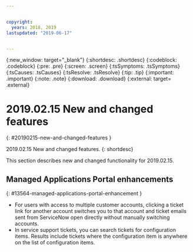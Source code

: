 ```yaml
---


copyright:
  years: 2018, 2019
lastupdated: "2019-06-17"


---
```


{:new_window: target="_blank"} 
{:shortdesc: .shortdesc} 
{:codeblock: .codeblock} 
{:pre: .pre} 
{:screen: .screen} 
{:tsSymptoms: .tsSymptoms} 
{:tsCauses: .tsCauses} 
{:tsResolve: .tsResolve} 
{:tip: .tip} 
{:important: .important} 
{:note: .note} 
{:download: .download} 
{:external: target= .external} 

# 2019.02.15 New and changed features
{: #20190215-new-and-changed-features } 

2019.02.15 New and changed features.
{: shortdesc} 

This section describes new and changed functionality for 2019.02.15.

## Managed Applications Portal enhancements
{: #13564-managed-applications-portal-enhancement } 

  - For users with access to multiple customer accounts, clicking a
    ticket link for another account switches you to that account and
    ticket emails sent from ServiceNow open directly without manually
    switching accounts.
  - In service support tickets, you can search tickets for configuration
    items. Results include tickets where the configuration item is
    anywhere on the list of configuration items.
